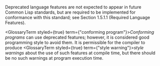  



Deprecated language features are not expected to appear in future Common Lisp standards, but are required to be implemented for conformance with this standard; see Section 1.5.1.1 (Required Language Features). 



<GlossaryTerm styled={true} term={"conforming program"}><i>Conforming programs</i></GlossaryTerm> can use deprecated features; however, it is considered good programming style to avoid them. It is permissible for the compiler to produce <GlossaryTerm styled={true} term={"style warning"}><i>style warnings</i></GlossaryTerm> about the use of such features at compile time, but there should be no such warnings at program execution time. 



